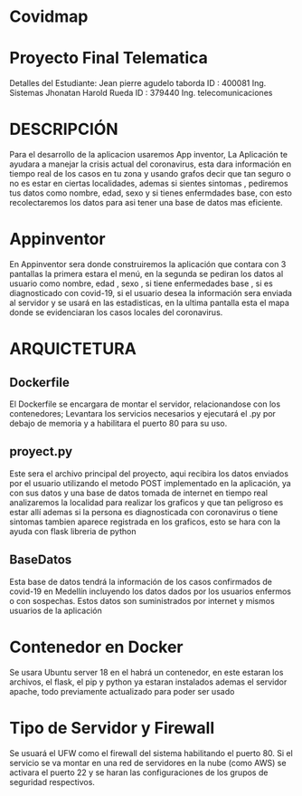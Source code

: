 # Covidmap
# Proyecto Final  Telematica 

Detalles del Estudiante:
Jean pierre agudelo taborda
ID :  400081
Ing. Sistemas
Jhonatan Harold Rueda
ID : 379440
Ing. telecomunicaciones
# DESCRIPCIÓN
Para el desarrollo de la aplicacion usaremos App inventor,
La Aplicación te ayudara a manejar la crisis actual del coronavirus, esta dara información
en tiempo real de los casos en tu zona y usando grafos decir que tan seguro o no es estar en ciertas localidades,
ademas si sientes sintomas , pediremos tus datos como nombre, edad, sexo y si tienes enfermdades base, con esto  recolectaremos los datos 
para asi tener una base de datos mas eficiente.

# Appinventor

En Appinventor sera donde construiremos la aplicación que contara con 3 pantallas la primera estara el menú, en la segunda se pediran los datos al usuario como nombre, edad , sexo , si tiene enfermedades base , si es diagnosticado con covid-19, si el usuario desea la información sera enviada al servidor y se usará en las estadisticas, en la ultima pantalla esta el mapa donde se evidenciaran los casos locales del coronavirus.  


# ARQUICTETURA
<h2>Dockerfile</h2>
El Dockerfile se encargara de montar el servidor, relacionandose con los contenedores; Levantara los servicios necesarios y ejecutará el .py por debajo de memoria y a habilitara el puerto 80 para su uso.

<h2>proyect.py</h2>
  Este sera el archivo principal del proyecto, aqui recibira los datos enviados por el usuario utilizando el metodo POST implementado en 
  la aplicación, ya con sus datos y una base de datos tomada de internet en tiempo real analizaremos la localidad para realizar los graficos y que tan peligroso es estar allí ademas si la persona es diagnosticada con coronavirus o tiene sintomas tambien aparece registrada en los graficos, esto se hara con la ayuda con flask libreria de python 
  
  <h2>BaseDatos</h2>
  
 Esta base de datos tendrá la información de los casos confirmados de covid-19 en Medellín incluyendo los datos dados por los usuarios enfermos o con sospechas. Estos datos son suministrados por internet y mismos usuarios de la aplicación 
 
 # Contenedor en Docker
  Se usara Ubuntu server 18 en el habrá un contenedor, en  este  estaran los archivos, el flask, el pip y python ya estaran instalados ademas el servidor apache, todo previamente actualizado para poder ser usado
  
  # Tipo de Servidor y Firewall
 Se usuará el UFW como el firewall del sistema habilitando el puerto 80. Si el servicio se va montar en una red de servidores en la nube (como AWS) se activara el puerto 22 y se haran las configuraciones de los grupos de seguridad respectivos.




